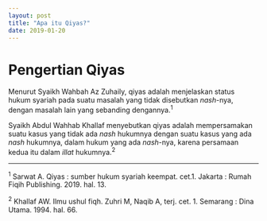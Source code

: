 ```yaml
---
layout: post
title: "Apa itu Qiyas?"
date: 2019-01-20
---
```

# Pengertian Qiyas
Menurut Syaikh Wahbah Az Zuhaily, qiyas adalah menjelaskan status hukum syariah pada suatu masalah yang tidak disebutkan _nash_-nya, dengan masalah lain yang sebanding dengannya.<sup>1</sup>

Syaikh Abdul Wahhab Khallaf menyebutkan qiyas adalah mempersamakan suatu kasus yang tidak ada _nash_ hukumnya dengan suatu kasus yang ada _nash_ hukumnya, dalam hukum yang ada _nash_-nya, karena persamaan kedua itu dalam _illat_ hukumnya.<sup>2</sup>


-------
<sup>1</sup> Sarwat A. Qiyas : sumber hukum syariah keempat. cet.1. Jakarta : Rumah Fiqih Publishing. 2019. hal. 13.

<sup>2</sup> Khallaf AW. Ilmu ushul fiqh. Zuhri M, Naqib A, terj. cet. 1. Semarang : Dina Utama. 1994. hal. 66.   
